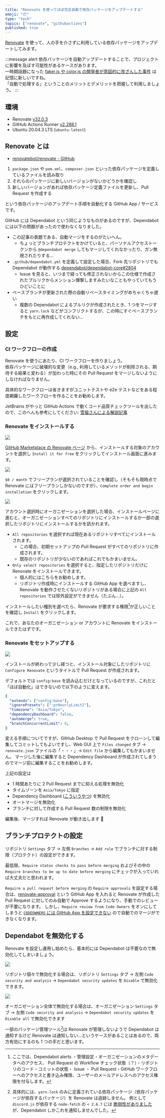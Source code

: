 ```yaml
---
title: "Renovate を使ってほぼ完全自動で依存パッケージをアップデートする"
emoji: "📦"
type: "tech"
topics: ["renovate", "githubactions"]
published: true
---
```


[Renovate](https://www.whitesourcesoftware.com/free-developer-tools/renovate/) を使って、人の手を介さずに利用している依存パッケージをアップデートしてみます。

:::message alert
依存パッケージを自動アップデートすることで、プロジェクトに影響を及ぼす可能性があるケースがあります。  
一時期話題になった [faker.js や color.js の開発者が意図的に改ざんした事件](https://www.itmedia.co.jp/news/articles/2201/11/news160.html) は記憶に新しいですね。  
「自動で処理する」ということのメリットとデメリットを把握して利用しましょう。
:::

## 環境

- Renovate [v32.0.3](https://github.com/renovatebot/renovate/releases/tag/32.0.3)
- GitHub Actions Runner [v2.288.1](https://github.com/actions/runner/releases/tag/v2.288.1)
- Ubuntu 20.04.3 LTS (`ubuntu-latest`)

## Renovate とは

- [renovatebot/renovate - GitHub](https://github.com/renovatebot/renovate)

1. `package.json` や `pom.xml`、`composer.json` といった依存パッケージを定義しているファイルを読み取り
2. それらのパッケージに新しいバージョンがないかどうかを確認し
3. 新しいバージョンがあれば依存パッケージ定義ファイルを更新し、Pull Request を作成する

という依存パッケージのアップデート手順を自動化する GitHub App / サービスです。

GitHub には Dependabot という同じようなものがあるのですが、Dependabot には以下の問題があったので使わなくなりました。

- この記事の表題である、自動マージをするのがたいへん。
  - ちょっとブランチプロテクトをかけていると、パーソナルアクセストークンから `@dependabot merge` してもマージしてくれなかったり、ガン無視されたりする…
- `.github/dependabot.yml` を定義して設定した場合、Fork 先リポジトリでも Dependabot が動作する [dependabot/dependabot-core#2804](https://github.com/dependabot/dependabot-core/issues/2804)
  - Issue を見ると、いつまで経っても修正されないからこの仕様で作成されたプルリクからメンション爆撃しますみたいなこともやっていてもうひどいことに
- ベースブランチが更新された際の自動リベースタイミングがめちゃくちゃ遅い
  - 複数の Dependabot によるプルリクが作成されたとき、1 つをマージすると `yarn.lock` などがコンフリクトするが、この時にすぐベースブランチをもとに再作成してくれない…

## 設定

### CI ワークフローの作成

Renovate を使うにあたり、CI ワークフローを作りましょう。  
依存パッケージに破壊的な変更（e.g., 利用しているメソッドが削除される、期待する結果と変わる）が加わった時にその Pull Request をマージしないようにしなければなりません。

具体的なワークフローは省きますがユニットテストや e2e テストなどをある程度網羅したワークフローを作ることをお勧めします。

JetBrains がやっと GitHub Actions で動くコード品質チェックツールを出したので、このへんも参考にしてください: [雪猫さんによる解説記事](https://zenn.dev/snowcait/articles/973fc4ce5e639d)

### Renovate をインストールする

![](https://storage.googleapis.com/zenn-user-upload/1cb0faf50250-20220308.png)

[GitHub Marketplace の Renovate ページ](https://github.com/marketplace/renovate#marketplace-plans-container) から、インストールする対象のアカウントを選択し `Install it for free` をクリックしてインストール画面に進みます。

![](https://storage.googleapis.com/zenn-user-upload/4bd1e2992e40-20220308.png)

`$0 / month` でフリープランが選択されていることを確認し（そもそも現時点で Renovate にはフリープランしかないのですが）、`Complete order and begin installation` をクリックします。

![](https://storage.googleapis.com/zenn-user-upload/ffadc2534392-20220308.png)

アカウント選択時にオーガニゼーションを選択した場合、インストールページに進むと、オーガニゼーションすべてのリポジトリにインストールするか一部の選択したリポジトリにインストールするかを訊かれます。

- `All repositories` を選択すれば現在あるリポジトリすべてにインストールされます。
  - この場合、初期セットアップの Pull Request がすべてのリポジトリに作成されます。
  - 既存のリポジトリが少ないのであればこれでもかまいません。
- `Only select repositories` を選択すると、指定したリポジトリだけに Renovate をインストールできます。
  - 個人的にはこちらをお勧めします。
  - リポジトリ作成時にインストールする GitHub App を選べますし、Renovate を動作させたくないリポジトリがある場合に上記の `All repositories` では除外設定ができません（たぶん…）。

インストールしたい種別を選べたら、Renovate が要求する権限[^1]が正しいことを確認し `Install` をクリックします。

これで、あなたのオーガニゼーション or アカウントに Renovate をインストールできたはずです。

### Renovate をセットアップする

![](https://storage.googleapis.com/zenn-user-upload/c3b8b6c4759d-20220308.png)

インストールが終わって少し経つと、インストール対象にしたリポジトリに `Configure Renovate` というタイトルで Pull Request が作成されます。

デフォルトでは `config:base` を読み込むだけとなっているのですが、これだと「ほぼ自動化」はできないので以下のように変えます。

```yaml
{
  "extends": ["config:base"],
  "ignorePresets": [":prHourlyLimit2"],
  "timezone": "Asia/Tokyo",
  "dependencyDashboard": false,
  "automerge": true,
  "branchConcurrentLimit": 0,
}
```

変える手順についてですが、GitHub Desktop で Pull Request をクローンして編集してコミットしてもよいですし、Web GUI 上で `Files changed` タブ → `renovate.json` ファイルの「・・・」→ `Edit file` から編集してもかまいません。
マージした後に編集すると Dependency Dashboard が作成されてしまうのでマージ前に編集することをお勧めします。

上記の設定は

- 1 時間あたりに 2 Pull Request までに抑える処理を無効化
- タイムゾーンを `Asia/Tokyo` に指定
- Dependency Dashboard ([こういうやつ](https://github.com/jaoafa/MyMaid4/issues/612)) を無効化
- オートマージを無効化
- ブランチに対して作成する Pull Request 数の制限を無効化

編集後、マージすれば Renovate が動き出します 👏

## ブランチプロテクトの設定

リポジトリ `Settings` タブ → 左側 `Branches` → `Add rule` でブランチに対する制限（プロテクト）の設定ができます。

最低限、`Require status checks to pass before merging` およびその中の `Require branches to be up to date before merging` にチェックが入っていれば大丈夫だと思われます。

`Require a pull request before merging` の `Require approvals` を設定する場合は、[renovate-approval](https://github.com/apps/renovate-approve) という GitHub App を入れると Renovate が作成した Pull Request に対してのみ自動で Approve するようになり、手動でのレビューが不要になります。
しかし、`Require review from Code Owners` をオンにしてしまうと [`CODEOWNERS` には GitHub App を設定できない](https://github.com/renovatebot/renovate-approve-bot/issues/29) ので自動でのマージができなくなります。

## Dependabot を無効化する

Renovate を設定し運用し始めたら、基本的には Dependabot は不要なので無効化してしまいましょう。

![](https://storage.googleapis.com/zenn-user-upload/b4888cc0de7b-20220308.png)

リポジトリ個々で無効化する場合は、リポジトリ `Settings` タブ → 左側 `Code security and analysis` → `Dependabot security updates` を `Disable` で無効化できます。

![](https://storage.googleapis.com/zenn-user-upload/f20e30897b3a-20220308.png)

オーガニゼーション全体で無効化する場合は、オーガニゼーション `Settings` タブ → 左側 `Code security and analysis` → `Dependabot security updates` を `Disable all` で無効化できます

一部のパッケージ管理ツール[^2]は Renovate が管理しないようで Dependabot は通知するけど Renovate は通知しない…というケースがあることはあるので、両方有効にするのも 1 つの手だと思います。

[^1]:
    ここでは、Dependabot alerts ・管理設定・オーガニゼーションのメタデータへのアクセス、
    Pull Request の Workflow チェック状態（？）・リポジトリのコード・コミットの状態・ Issue ・ Pull Request・GitHub ワークフローへのアクセスと書き込み権限、ユーザーのメールアドレスへのアクセス権限を付与します。

[^2]:
    具体的には、`yarn.lock` のみに定義されている依存パッケージ（依存パッケージが依存するパッケージ）を Renovate は追跡しません。
    例として `discord.js` が依存する `node-fetch` の `< 2.6.7` には [脆弱性がありました](https://github.com/advisories/GHSA-r683-j2x4-v87g) が、Dependabot しかこれを通知しませんでした。
